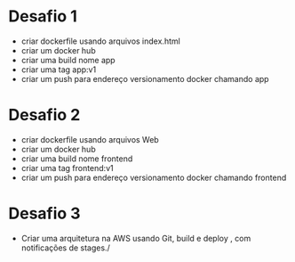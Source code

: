 
# Desafio 1
- criar dockerfile usando arquivos index.html
- criar um docker hub
- criar uma build nome app
- criar uma tag app:v1
- criar um push para endereço versionamento docker chamando app
# Desafio 2

- criar dockerfile usando arquivos Web
- criar um docker hub
- criar uma build nome frontend
- criar uma tag frontend:v1
- criar um push para endereço versionamento docker chamando frontend

# Desafio 3 
- Criar uma arquitetura na AWS usando Git, build e deploy , com notificações de stages./

